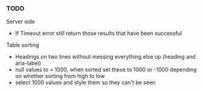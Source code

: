 ### TODO

Server side

-   If Timeout error still return those results that have been successful

Table sorting

-   Headings on two lines without messing everything else up (heading and aria-label)
-   null values to = 1000, when sorted set these to 1000 or -1000 depending on whether sorting from high to low
-   select 1000 values and style them so they can't be seen
